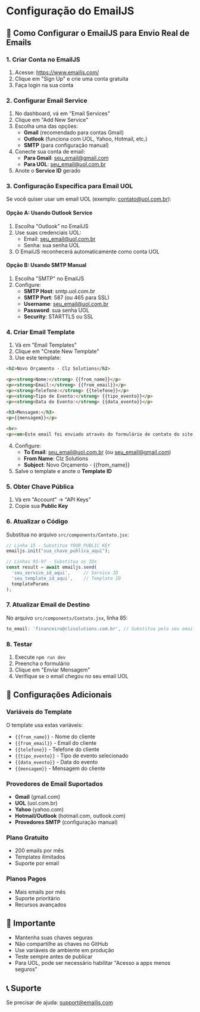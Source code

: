 # Configuração do EmailJS

## 📧 Como Configurar o EmailJS para Envio Real de Emails

### 1. Criar Conta no EmailJS
1. Acesse: https://www.emailjs.com/
2. Clique em "Sign Up" e crie uma conta gratuita
3. Faça login na sua conta

### 2. Configurar Email Service
1. No dashboard, vá em "Email Services"
2. Clique em "Add New Service"
3. Escolha uma das opções:
   - **Gmail** (recomendado para contas Gmail)
   - **Outlook** (funciona com UOL, Yahoo, Hotmail, etc.)
   - **SMTP** (para configuração manual)
4. Conecte sua conta de email:
   - **Para Gmail**: seu_email@gmail.com
   - **Para UOL**: seu_email@uol.com.br
5. Anote o **Service ID** gerado

### 3. Configuração Específica para Email UOL
Se você quiser usar um email UOL (exemplo: contato@uol.com.br):

#### Opção A: Usando Outlook Service
1. Escolha "Outlook" no EmailJS
2. Use suas credenciais UOL:
   - Email: seu_email@uol.com.br
   - Senha: sua senha UOL
3. O EmailJS reconhecerá automaticamente como conta UOL

#### Opção B: Usando SMTP Manual
1. Escolha "SMTP" no EmailJS
2. Configure:
   - **SMTP Host**: smtp.uol.com.br
   - **SMTP Port**: 587 (ou 465 para SSL)
   - **Username**: seu_email@uol.com.br
   - **Password**: sua senha UOL
   - **Security**: STARTTLS ou SSL

### 4. Criar Email Template
1. Vá em "Email Templates"
2. Clique em "Create New Template"
3. Use este template:

```html
<h2>Novo Orçamento - Clz Solutions</h2>

<p><strong>Nome:</strong> {{from_name}}</p>
<p><strong>Email:</strong> {{from_email}}</p>
<p><strong>Telefone:</strong> {{telefone}}</p>
<p><strong>Tipo de Evento:</strong> {{tipo_evento}}</p>
<p><strong>Data do Evento:</strong> {{data_evento}}</p>

<h3>Mensagem:</h3>
<p>{{mensagem}}</p>

<hr>
<p><em>Este email foi enviado através do formulário de contato do site Clz Solutions.</em></p>
```

4. Configure:
   - **To Email**: seu_email@uol.com.br (ou seu_email@gmail.com)
   - **From Name**: Clz Solutions
   - **Subject**: Novo Orçamento - {{from_name}}
5. Salve o template e anote o **Template ID**

### 5. Obter Chave Pública
1. Vá em "Account" → "API Keys"
2. Copie sua **Public Key**

### 6. Atualizar o Código
Substitua no arquivo `src/components/Contato.jsx`:

```javascript
// Linha 15 - Substitua YOUR_PUBLIC_KEY
emailjs.init("sua_chave_publica_aqui");

// Linhas 95-97 - Substitua os IDs
const result = await emailjs.send(
  'seu_service_id_aqui',     // Service ID
  'seu_template_id_aqui',    // Template ID
  templateParams
);
```

### 7. Atualizar Email de Destino
No arquivo `src/components/Contato.jsx`, linha 85:
```javascript
to_email: 'financeiro@clzsolutions.com.br', // Substitua pelo seu email UOL
```

### 8. Testar
1. Execute `npm run dev`
2. Preencha o formulário
3. Clique em "Enviar Mensagem"
4. Verifique se o email chegou no seu email UOL

## 🔧 Configurações Adicionais

### Variáveis do Template
O template usa estas variáveis:
- `{{from_name}}` - Nome do cliente
- `{{from_email}}` - Email do cliente
- `{{telefone}}` - Telefone do cliente
- `{{tipo_evento}}` - Tipo de evento selecionado
- `{{data_evento}}` - Data do evento
- `{{mensagem}}` - Mensagem do cliente

### Provedores de Email Suportados
- **Gmail** (gmail.com)
- **UOL** (uol.com.br)
- **Yahoo** (yahoo.com)
- **Hotmail/Outlook** (hotmail.com, outlook.com)
- **Provedores SMTP** (configuração manual)

### Plano Gratuito
- 200 emails por mês
- Templates ilimitados
- Suporte por email

### Planos Pagos
- Mais emails por mês
- Suporte prioritário
- Recursos avançados

## 🚨 Importante
- Mantenha suas chaves seguras
- Não compartilhe as chaves no GitHub
- Use variáveis de ambiente em produção
- Teste sempre antes de publicar
- Para UOL, pode ser necessário habilitar "Acesso a apps menos seguros"

## 📞 Suporte
Se precisar de ajuda: support@emailjs.com
